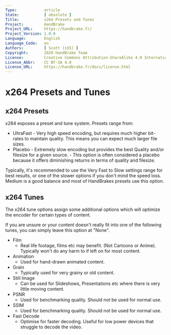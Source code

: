 ```yaml
---
Type:            article
State:           [ obsolete ]
Title:           x264 Presets and Tunes
Project:         HandBrake
Project_URL:     https://handbrake.fr/
Project_Version: 1.0.0
Language:        English
Language_Code:   en
Authors:         [ Scott (s55) ]
Copyright:       2020 HandBrake Team
License:         Creative Commons Attribution-ShareAlike 4.0 International
License_Abbr:    CC BY-SA 4.0
License_URL:     https://handbrake.fr/docs/license.html
---
```


x264 Presets and Tunes
======================

## x264 Presets

x264 exposes a preset and tune system. Presets range from:

-   UltraFast - Very high speed encoding, but requires much higher bit-rates to
    maintain quality. This means you can expect much larger file sizes.
-   Placebo - Extremely slow encoding but provides the best Quality and/or
    filesize for a given source. - This option is often considered a placebo
    because it offers diminishing returns in terms of quality and filesize.

Typically, it's recommended to use the Very Fast to Slow settings range for best
results, or one of the slower options if you don't mind the speed loss. Medium
is a good balance and most of HandBrakes presets use this option.

## x264 Tunes

The x264 tune options assign some additional options which will optimize the
encoder for certain types of content.

If you are unsure or your content doesn't really fit into one of the following
tunes, you can simply leave this option at "None".

-   Film
    -   Real life footage, films etc may benefit. (Not Cartoons or Anime).
        Typically won't do any harm to if left on for most content.
-   Animation
    -   Used for hand-drawn animated content.
-   Grain
    -   Typically used for very grainy or old content.
-   Still Image
    -   Can be used for Slideshows, Presentations etc where there is very little
        moving content.
-   PSNR
    -   Used for benchmarking quality. Should not be used for normal use.
-   SSIM
    -   Used for benchmarking quality. Should not be used for normal use.
-   Fast Decode
    -   Optimise for faster decoding. Useful for low power devices that struggle
        to decode the video.
